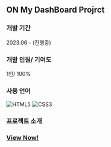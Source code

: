 ## ON My DashBoard Projrct

### 개발 기간
2023.06 - (진행중)

### 개발 인원/ 기여도
1인/ 100%

### 사용 언어
![HTML5](https://img.shields.io/badge/html5-%23E34F26.svg?style=for-the-badge&logo=html5&logoColor=white)
![CSS3](https://img.shields.io/badge/css3-%231572B6.svg?style=for-the-badge&logo=css3&logoColor=white)


### 프로젝트 소개



### [View Now!](https://reverofyoung.github.io/dashboard-project/)
